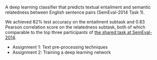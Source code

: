 A deep learning classifier that predicts textual entailment and semantic relatedness between English sentence pairs (SemEval-2014 Task 1).

We achieved 82% test accuracy on the entailment subtask and 0.83 Pearson correlation score on the relatedness subtask, both of which comparable to the top three participants of [the shared task at SemEval-2014](http://alt.qcri.org/semeval2014/task1/).

* Assignment 1: Text pre-processing techniques
* Assignment 2: Training a deep learning network
